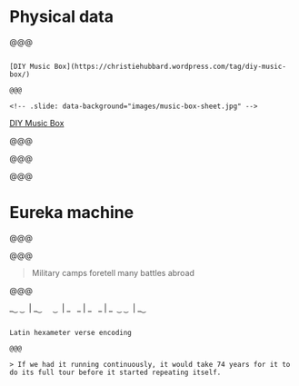 <!-- .slide: data-state="contrasted" -->

# Physical data

@@@

<!-- .slide: data-background="images/music-box.jpg" -->

~~~~

[DIY Music Box](https://christiehubbard.wordpress.com/tag/diy-music-box/)

@@@

<!-- .slide: data-background="images/music-box-sheet.jpg" -->

~~~~

[DIY Music Box](https://christiehubbard.wordpress.com/tag/diy-music-box/)


@@@


<!-- .slide: data-background="images/vinyl.jpg" -->

@@@


<!-- .slide: data-background="images/vinyl-grooves.jpg" -->


@@@

<!-- .slide: data-background="images/eureka-machine.jpg" data-state="background-light" -->

# Eureka machine

@@@

<!-- .slide: data-background="images/eureka-machine.jpg" -->

@@@

> Military camps foretell many battles abroad

@@@

\_ ͜&nbsp;&nbsp; ͜&nbsp;&nbsp; | \_ ͜&nbsp;&nbsp;&nbsp;&nbsp;&nbsp;&nbsp; ͜&nbsp;&nbsp; | \_&nbsp;&nbsp; \_ | \_&nbsp;&nbsp; \_ | \_&nbsp;&nbsp; ͜&nbsp;&nbsp; ͜&nbsp;&nbsp; | \_ ͜&nbsp;


~~~~

Latin hexameter verse encoding

@@@

> If we had it running continuously, it would take 74 years for it to do its full tour before it started repeating itself.
